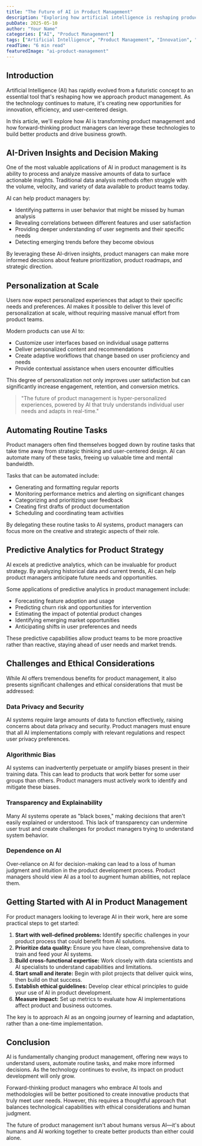 ```yaml
---
title: "The Future of AI in Product Management"
description: "Exploring how artificial intelligence is reshaping product development and creating new opportunities for innovation"
pubDate: 2025-05-10
author: "Your Name"
categories: ["AI", "Product Management"]
tags: ["Artificial Intelligence", "Product Management", "Innovation", "Technology Trends"]
readTime: "6 min read"
featuredImage: "ai-product-management"
---
```


## Introduction

Artificial Intelligence (AI) has rapidly evolved from a futuristic concept to an essential tool that's reshaping how we approach product management. As the technology continues to mature, it's creating new opportunities for innovation, efficiency, and user-centered design.

In this article, we'll explore how AI is transforming product management and how forward-thinking product managers can leverage these technologies to build better products and drive business growth.

## AI-Driven Insights and Decision Making

One of the most valuable applications of AI in product management is its ability to process and analyze massive amounts of data to surface actionable insights. Traditional data analysis methods often struggle with the volume, velocity, and variety of data available to product teams today.

AI can help product managers by:

- Identifying patterns in user behavior that might be missed by human analysis
- Revealing correlations between different features and user satisfaction
- Providing deeper understanding of user segments and their specific needs
- Detecting emerging trends before they become obvious

By leveraging these AI-driven insights, product managers can make more informed decisions about feature prioritization, product roadmaps, and strategic direction.

## Personalization at Scale

Users now expect personalized experiences that adapt to their specific needs and preferences. AI makes it possible to deliver this level of personalization at scale, without requiring massive manual effort from product teams.

Modern products can use AI to:

- Customize user interfaces based on individual usage patterns
- Deliver personalized content and recommendations
- Create adaptive workflows that change based on user proficiency and needs
- Provide contextual assistance when users encounter difficulties

This degree of personalization not only improves user satisfaction but can significantly increase engagement, retention, and conversion metrics.

> "The future of product management is hyper-personalized experiences, powered by AI that truly understands individual user needs and adapts in real-time."

## Automating Routine Tasks

Product managers often find themselves bogged down by routine tasks that take time away from strategic thinking and user-centered design. AI can automate many of these tasks, freeing up valuable time and mental bandwidth.

Tasks that can be automated include:

- Generating and formatting regular reports
- Monitoring performance metrics and alerting on significant changes
- Categorizing and prioritizing user feedback
- Creating first drafts of product documentation
- Scheduling and coordinating team activities

By delegating these routine tasks to AI systems, product managers can focus more on the creative and strategic aspects of their role.

## Predictive Analytics for Product Strategy

AI excels at predictive analytics, which can be invaluable for product strategy. By analyzing historical data and current trends, AI can help product managers anticipate future needs and opportunities.

Some applications of predictive analytics in product management include:

- Forecasting feature adoption and usage
- Predicting churn risk and opportunities for intervention
- Estimating the impact of potential product changes
- Identifying emerging market opportunities
- Anticipating shifts in user preferences and needs

These predictive capabilities allow product teams to be more proactive rather than reactive, staying ahead of user needs and market trends.

## Challenges and Ethical Considerations

While AI offers tremendous benefits for product management, it also presents significant challenges and ethical considerations that must be addressed:

### Data Privacy and Security

AI systems require large amounts of data to function effectively, raising concerns about data privacy and security. Product managers must ensure that all AI implementations comply with relevant regulations and respect user privacy preferences.

### Algorithmic Bias

AI systems can inadvertently perpetuate or amplify biases present in their training data. This can lead to products that work better for some user groups than others. Product managers must actively work to identify and mitigate these biases.

### Transparency and Explainability

Many AI systems operate as "black boxes," making decisions that aren't easily explained or understood. This lack of transparency can undermine user trust and create challenges for product managers trying to understand system behavior.

### Dependence on AI

Over-reliance on AI for decision-making can lead to a loss of human judgment and intuition in the product development process. Product managers should view AI as a tool to augment human abilities, not replace them.

## Getting Started with AI in Product Management

For product managers looking to leverage AI in their work, here are some practical steps to get started:

1. **Start with well-defined problems:** Identify specific challenges in your product process that could benefit from AI solutions.
2. **Prioritize data quality:** Ensure you have clean, comprehensive data to train and feed your AI systems.
3. **Build cross-functional expertise:** Work closely with data scientists and AI specialists to understand capabilities and limitations.
4. **Start small and iterate:** Begin with pilot projects that deliver quick wins, then build on that success.
5. **Establish ethical guidelines:** Develop clear ethical principles to guide your use of AI in product development.
6. **Measure impact:** Set up metrics to evaluate how AI implementations affect product and business outcomes.

The key is to approach AI as an ongoing journey of learning and adaptation, rather than a one-time implementation.

## Conclusion

AI is fundamentally changing product management, offering new ways to understand users, automate routine tasks, and make more informed decisions. As the technology continues to evolve, its impact on product development will only grow.

Forward-thinking product managers who embrace AI tools and methodologies will be better positioned to create innovative products that truly meet user needs. However, this requires a thoughtful approach that balances technological capabilities with ethical considerations and human judgment.

The future of product management isn't about humans versus AI—it's about humans and AI working together to create better products than either could alone.